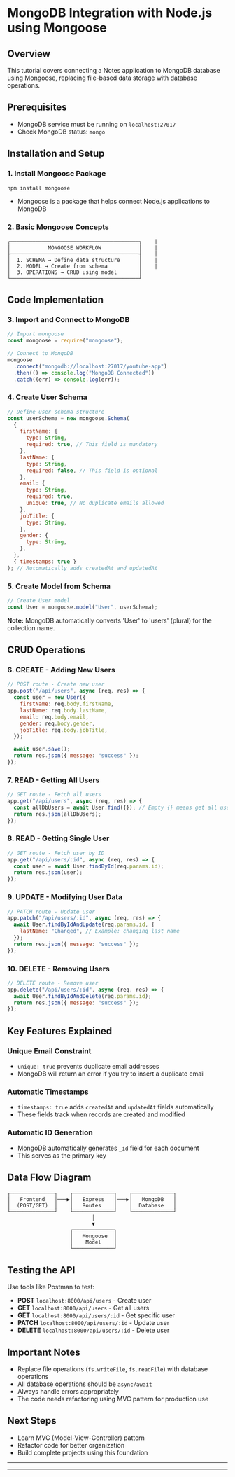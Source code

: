 # MongoDB Integration with Node.js using Mongoose

## Overview

This tutorial covers connecting a Notes application to MongoDB database using Mongoose, replacing file-based data storage with database operations.

## Prerequisites

- MongoDB service must be running on `localhost:27017`
- Check MongoDB status: `mongo`

## Installation and Setup

### 1. Install Mongoose Package

```bash
npm install mongoose

```

- Mongoose is a package that helps connect Node.js applications to MongoDB

### 2. Basic Mongoose Concepts

```
┌─────────────────────────────────────────┐    |
│            MONGOOSE WORKFLOW            │    |
├─────────────────────────────────────────┤    |
│  1. SCHEMA → Define data structure      │    |
│  2. MODEL → Create from schema          │    |
│  3. OPERATIONS → CRUD using model       │
└─────────────────────────────────────────┘

```

## Code Implementation

### 3. Import and Connect to MongoDB

```jsx
// Import mongoose
const mongoose = require("mongoose");

// Connect to MongoDB
mongoose
  .connect("mongodb://localhost:27017/youtube-app")
  .then(() => console.log("MongoDB Connected"))
  .catch((err) => console.log(err));
```

### 4. Create User Schema

```jsx
// Define user schema structure
const userSchema = new mongoose.Schema(
  {
    firstName: {
      type: String,
      required: true, // This field is mandatory
    },
    lastName: {
      type: String,
      required: false, // This field is optional
    },
    email: {
      type: String,
      required: true,
      unique: true, // No duplicate emails allowed
    },
    jobTitle: {
      type: String,
    },
    gender: {
      type: String,
    },
  },
  { timestamps: true }
); // Automatically adds createdAt and updatedAt
```

### 5. Create Model from Schema

```jsx
// Create User model
const User = mongoose.model("User", userSchema);
```

**Note:** MongoDB automatically converts 'User' to 'users' (plural) for the collection name.

## CRUD Operations

### 6. CREATE - Adding New Users

```jsx
// POST route - Create new user
app.post("/api/users", async (req, res) => {
  const user = new User({
    firstName: req.body.firstName,
    lastName: req.body.lastName,
    email: req.body.email,
    gender: req.body.gender,
    jobTitle: req.body.jobTitle,
  });

  await user.save();
  return res.json({ message: "success" });
});
```

### 7. READ - Getting All Users

```jsx
// GET route - Fetch all users
app.get("/api/users", async (req, res) => {
  const allDbUsers = await User.find({}); // Empty {} means get all users
  return res.json(allDbUsers);
});
```

### 8. READ - Getting Single User

```jsx
// GET route - Fetch user by ID
app.get("/api/users/:id", async (req, res) => {
  const user = await User.findById(req.params.id);
  return res.json(user);
});
```

### 9. UPDATE - Modifying User Data

```jsx
// PATCH route - Update user
app.patch("/api/users/:id", async (req, res) => {
  await User.findByIdAndUpdate(req.params.id, {
    lastName: "Changed", // Example: changing last name
  });
  return res.json({ message: "success" });
});
```

### 10. DELETE - Removing Users

```jsx
// DELETE route - Remove user
app.delete("/api/users/:id", async (req, res) => {
  await User.findByIdAndDelete(req.params.id);
  return res.json({ message: "success" });
});
```

## Key Features Explained

### Unique Email Constraint

- `unique: true` prevents duplicate email addresses
- MongoDB will return an error if you try to insert a duplicate email

### Automatic Timestamps

- `timestamps: true` adds `createdAt` and `updatedAt` fields automatically
- These fields track when records are created and modified

### Automatic ID Generation

- MongoDB automatically generates `_id` field for each document
- This serves as the primary key

## Data Flow Diagram

```
┌──────────────┐    ┌─────────────┐    ┌─────────────┐
│   Frontend   │───▶│   Express   │───▶│   MongoDB   │
│  (POST/GET)  │    │   Routes    │    │  Database   │
└──────────────┘    └─────────────┘    └─────────────┘
                           │
                           ▼
                    ┌─────────────┐
                    │   Mongoose  │
                    │    Model    │
                    └─────────────┘

```

## Testing the API

Use tools like Postman to test:

- **POST** `localhost:8000/api/users` - Create user
- **GET** `localhost:8000/api/users` - Get all users
- **GET** `localhost:8000/api/users/:id` - Get specific user
- **PATCH** `localhost:8000/api/users/:id` - Update user
- **DELETE** `localhost:8000/api/users/:id` - Delete user

## Important Notes

- Replace file operations (`fs.writeFile`, `fs.readFile`) with database operations
- All database operations should be `async/await`
- Always handle errors appropriately
- The code needs refactoring using MVC pattern for production use

## Next Steps

- Learn MVC (Model-View-Controller) pattern
- Refactor code for better organization
- Build complete projects using this foundation

---

---
